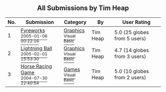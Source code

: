 ﻿<div align="center">

## All Submissions by Tim Heap

</div>

No.  | Submission | Category | By   | User Rating
---- | ---------- | -------- | ---- | -----------
1 | [Fyreworks<br /><sup>2005-01-06 00:22:16</sup>](https://github.com/Planet-Source-Code/tim-heap-fyreworks__1-58131) | [Graphics<br /><sup>Visual Basic</sup>](../ByCategory/graphics__1-46.md) | Tim Heap | 5.0 (25 globes from 5 users)
2 | [Lightning Ball<br /><sup>2005-02-01 15:53:30</sup>](https://github.com/Planet-Source-Code/tim-heap-lightning-ball__1-58747) | [Graphics<br /><sup>Visual Basic</sup>](../ByCategory/graphics__1-46.md) | Tim Heap | 4.7 (14 globes from 3 users)
3 | [Horse Racing Game<br /><sup>2004-07-30 22:40:54</sup>](https://github.com/Planet-Source-Code/tim-heap-horse-racing-game__1-55163) | [Games<br /><sup>Visual Basic</sup>](../ByCategory/games__1-38.md) | Tim Heap | 5.0 (10 globes from 2 users)
